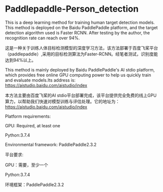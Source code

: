 # Paddlepaddle-Person_detection
This is a deep learning method for training human target detection models. This method is deployed on the Baidu PaddlePaddle platform, and the target detection algorithm used is Faster RCNN. After testing by the author, the recognition rate can reach over 94%.  


这是一种关于训练人体目标检测模型的深度学习方法，该方法部署于百度飞桨平台（paddlepaddle）,采用的目标检测算法为Faster-RCNN。经笔者测试，识别度能达到94%以上。

      
This method is mainly deployed by Baidu PaddlePaddle's AI stdio platform, which provides free online GPU computing power to help us quickly train and evaluate models.Its address is: https://aistudio.baidu.com/aistudio/index

本方法主要由百度飞桨的AI stdio平台部署完成，该平台提供完全免费的线上GPU算力，以帮助我们快速对模型训练与评估处理。它的地址为：https://aistudio.baidu.com/aistudio/index



Platform requirements:  

GPU: Required, at least one  

Python:3.7.4  

Environmental framework: PaddlePaddle2.3.2  




平台要求:  

GPU：需要，至少一个  

Python:3.7.4  

环境框架：PaddlePaddle2.3.2  

